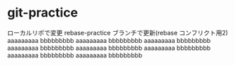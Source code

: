 # git-practice

ローカルリポで変更
rebase-practice ブランチで更新(rebase コンフリクト用2)
aaaaaaaaa
bbbbbbbbb
aaaaaaaaa
bbbbbbbbb
aaaaaaaaa
bbbbbbbbb
aaaaaaaaa
bbbbbbbbb
aaaaaaaaa
bbbbbbbbb
aaaaaaaaa
bbbbbbbbb
aaaaaaaaa
bbbbbbbbb
aaaaaaaaa
bbbbbbbbb
